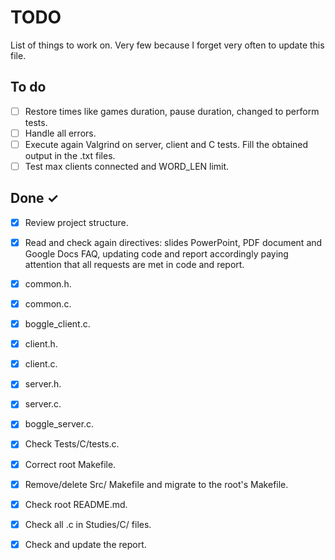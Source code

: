 # TODO

List of things to work on. Very few because I forget very often to update this file.

## To do

- [ ] Restore times like games duration, pause duration, changed to perform tests.
- [ ] Handle all errors.
- [ ] Execute again Valgrind on server, client and C tests. Fill the obtained output in the .txt files.
- [ ] Test max clients connected and WORD_LEN limit.

## Done ✓

- [x] Review project structure.
- [x] Read and check again directives: slides PowerPoint, PDF document and Google Docs FAQ, updating code and report accordingly paying attention that all requests are met in code and report. 
- [x] common.h.
- [x] common.c.
- [x] boggle_client.c.
- [x] client.h.
- [x] client.c.
- [x] server.h.
- [x] server.c.
- [x] boggle_server.c.
- [x] Check Tests/C/tests.c.
- [x] Correct root Makefile.
- [x] Remove/delete Src/ Makefile and migrate to the root's Makefile.
- [x] Check root README.md.
- [x] Check all .c in Studies/C/ files.
- [x] Check and update the report.


